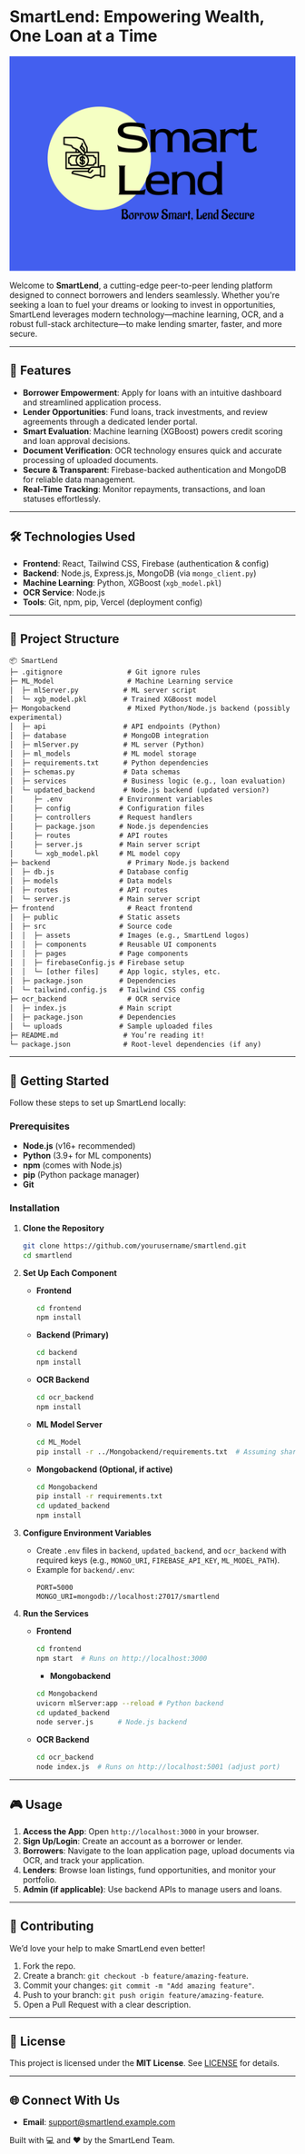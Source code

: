 
# SmartLend: Empowering Wealth, One Loan at a Time

![SmartLend Logo](frontend/src/assets/SmartLendLogo5.png)

Welcome to **SmartLend**, a cutting-edge peer-to-peer lending platform designed to connect borrowers and lenders seamlessly. Whether you're seeking a loan to fuel your dreams or looking to invest in opportunities, SmartLend leverages modern technology—machine learning, OCR, and a robust full-stack architecture—to make lending smarter, faster, and more secure.

---

## 🌟 Features

- **Borrower Empowerment**: Apply for loans with an intuitive dashboard and streamlined application process.
- **Lender Opportunities**: Fund loans, track investments, and review agreements through a dedicated lender portal.
- **Smart Evaluation**: Machine learning (XGBoost) powers credit scoring and loan approval decisions.
- **Document Verification**: OCR technology ensures quick and accurate processing of uploaded documents.
- **Secure & Transparent**: Firebase-backed authentication and MongoDB for reliable data management.
- **Real-Time Tracking**: Monitor repayments, transactions, and loan statuses effortlessly.

---

## 🛠️ Technologies Used

- **Frontend**: React, Tailwind CSS, Firebase (authentication & config)
- **Backend**: Node.js, Express.js, MongoDB (via `mongo_client.py`)
- **Machine Learning**: Python, XGBoost (`xgb_model.pkl`)
- **OCR Service**: Node.js
- **Tools**: Git, npm, pip, Vercel (deployment config)

---

## 📂 Project Structure

```
📦 SmartLend
├─ .gitignore                # Git ignore rules
├─ ML_Model                  # Machine Learning service
│  ├─ mlServer.py           # ML server script
│  └─ xgb_model.pkl         # Trained XGBoost model
├─ Mongobackend              # Mixed Python/Node.js backend (possibly experimental)
│  ├─ api                   # API endpoints (Python)
│  ├─ database              # MongoDB integration
│  ├─ mlServer.py           # ML server (Python)
│  ├─ ml_models             # ML model storage
│  ├─ requirements.txt      # Python dependencies
│  ├─ schemas.py            # Data schemas
│  ├─ services              # Business logic (e.g., loan evaluation)
│  └─ updated_backend       # Node.js backend (updated version?)
│     ├─ .env              # Environment variables
│     ├─ config            # Configuration files
│     ├─ controllers       # Request handlers
│     ├─ package.json      # Node.js dependencies
│     ├─ routes            # API routes
│     ├─ server.js         # Main server script
│     └─ xgb_model.pkl     # ML model copy
├─ backend                   # Primary Node.js backend
│  ├─ db.js                # Database config
│  ├─ models               # Data models
│  ├─ routes               # API routes
│  └─ server.js            # Main server script
├─ frontend                  # React frontend
│  ├─ public               # Static assets
│  ├─ src                  # Source code
│  │  ├─ assets            # Images (e.g., SmartLend logos)
│  │  ├─ components        # Reusable UI components
│  │  ├─ pages             # Page components
│  │  ├─ firebaseConfig.js # Firebase setup
│  │  └─ [other files]     # App logic, styles, etc.
│  ├─ package.json         # Dependencies
│  └─ tailwind.config.js   # Tailwind CSS config
├─ ocr_backend               # OCR service
│  ├─ index.js             # Main script
│  ├─ package.json         # Dependencies
│  └─ uploads              # Sample uploaded files
├─ README.md                # You’re reading it!
└─ package.json             # Root-level dependencies (if any)
```


---

## 🚀 Getting Started

Follow these steps to set up SmartLend locally:

### Prerequisites
- **Node.js** (v16+ recommended)
- **Python** (3.9+ for ML components)
- **npm** (comes with Node.js)
- **pip** (Python package manager)
- **Git**

### Installation

1. **Clone the Repository**
   ```bash
   git clone https://github.com/yourusername/smartlend.git
   cd smartlend
   ```

2. **Set Up Each Component**

   - **Frontend**
     ```bash
     cd frontend
     npm install
     ```

   - **Backend (Primary)**
     ```bash
     cd backend
     npm install
     ```

   - **OCR Backend**
     ```bash
     cd ocr_backend
     npm install
     ```

   - **ML Model Server**
     ```bash
     cd ML_Model
     pip install -r ../Mongobackend/requirements.txt  # Assuming shared requirements
     ```

   - **Mongobackend (Optional, if active)**
     ```bash
     cd Mongobackend
     pip install -r requirements.txt
     cd updated_backend
     npm install
     ```

3. **Configure Environment Variables**
   - Create `.env` files in `backend`, `updated_backend`, and `ocr_backend` with required keys (e.g., `MONGO_URI`, `FIREBASE_API_KEY`, `ML_MODEL_PATH`).
   - Example for `backend/.env`:
     ```
     PORT=5000
     MONGO_URI=mongodb://localhost:27017/smartlend
     ```

4. **Run the Services**
   - **Frontend**
     ```bash
     cd frontend
     npm start  # Runs on http://localhost:3000
     ```
     - **Mongobackend**
     ```bash
     cd Mongobackend
     uvicorn mlServer:app --reload # Python backend
     cd updated_backend
     node server.js      # Node.js backend
     ```
   - **OCR Backend**
     ```bash
     cd ocr_backend
     node index.js  # Runs on http://localhost:5001 (adjust port)
     ```
   
   

---

## 🎮 Usage

1. **Access the App**: Open `http://localhost:3000` in your browser.
2. **Sign Up/Login**: Create an account as a borrower or lender.
3. **Borrowers**: Navigate to the loan application page, upload documents via OCR, and track your application.
4. **Lenders**: Browse loan listings, fund opportunities, and monitor your portfolio.
5. **Admin (if applicable)**: Use backend APIs to manage users and loans.

---

## 🤝 Contributing

We’d love your help to make SmartLend even better!

1. Fork the repo.
2. Create a branch: `git checkout -b feature/amazing-feature`.
3. Commit your changes: `git commit -m "Add amazing feature"`.
4. Push to your branch: `git push origin feature/amazing-feature`.
5. Open a Pull Request with a clear description.

---

## 📜 License

This project is licensed under the **MIT License**. See [LICENSE](LICENSE) for details.

---

## 🌐 Connect With Us

- **Email**: support@smartlend.example.com

Built with 💻 and ❤️ by the SmartLend Team.
```

